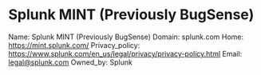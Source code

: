 
# Splunk MINT (Previously BugSense)

Name: Splunk MINT (Previously BugSense)
Domain: splunk.com
Home: https://mint.splunk.com/
Privacy_policy: https://www.splunk.com/en_us/legal/privacy/privacy-policy.html
Email: legal@splunk.com
Owned_by: Splunk
